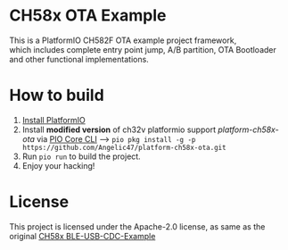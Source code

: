 # CH58x OTA Example
This is a PlatformIO CH582F OTA example project framework,  
which includes complete entry point jump, A/B partition, OTA Bootloader and other functional implementations.

# How to build

1. [Install PlatformIO](https://platformio.org)
2. Install **modified version** of ch32v platformio support *platform-ch58x-ota* via [PIO Core CLI](https://docs.platformio.org/en/latest/integration/ide/vscode.html#platformio-core-cli) --> `pio pkg install -g -p https://github.com/Angelic47/platform-ch58x-ota.git`
3. Run `pio run` to build the project.
4. Enjoy your hacking!

# License
This project is licensed under the Apache-2.0 license, as same as the original [CH58x BLE-USB-CDC-Example](https://github.com/Community-PIO-CH32V/platform-ch32v/tree/develop/examples/ble-usb-cdc-ch58x)
